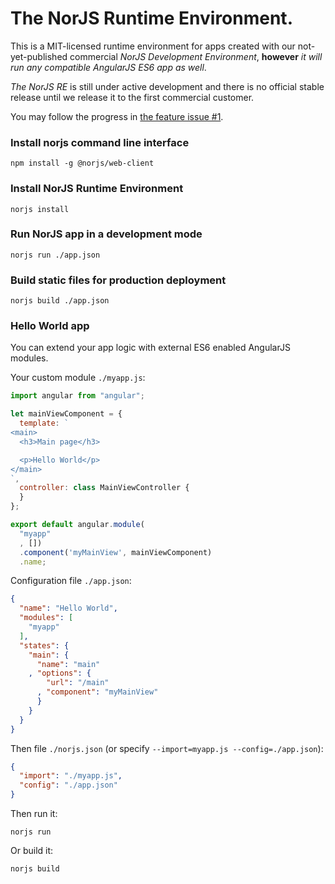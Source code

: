 # The NorJS Runtime Environment.

This is a MIT-licensed runtime environment for apps created with our 
not-yet-published commercial *NorJS Development Environment*, **however** *it 
will run any compatible AngularJS ES6 app as well*.

*The NorJS RE* is still under active development and there is no official 
stable release until we release it to the first commercial customer. 

You may follow the progress in [the feature issue #1](https://github.com/norjs/norjs/issues/1).

### Install norjs command line interface

```
npm install -g @norjs/web-client
```

### Install NorJS Runtime Environment

```
norjs install
```

### Run NorJS app in a development mode

```
norjs run ./app.json
```

### Build static files for production deployment

```
norjs build ./app.json
``` 

### Hello World app

You can extend your app logic with external ES6 enabled AngularJS modules.

Your custom module `./myapp.js`:

```js
import angular from "angular";

let mainViewComponent = {
  template: `
<main>
  <h3>Main page</h3>

  <p>Hello World</p>
</main>
`,
  controller: class MainViewController {
  }
};

export default angular.module(
  "myapp"
  , [])
  .component('myMainView', mainViewComponent)
  .name;
```

Configuration file `./app.json`:

```json
{
  "name": "Hello World",
  "modules": [
    "myapp"
  ],
  "states": {
    "main": {
      "name": "main"
    , "options": {
        "url": "/main"
      , "component": "myMainView"
      }
    }
  }
}
```

Then file `./norjs.json` (or specify `--import=myapp.js --config=./app.json`):

```json
{
  "import": "./myapp.js",
  "config": "./app.json"
}
```

Then run it:

```
norjs run
```

Or build it:

```
norjs build
```
